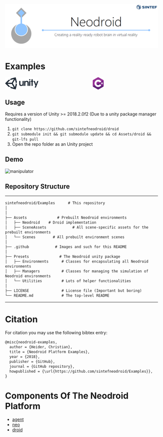 ![neodroid](.github/images/header.png)

# Examples

<p align="center" width="100%">
  <a href="https://unity3d.com/">
    <img alt="unity" src=".github/images/unity.svg" height="40" align="left">
  </a>
  <a href="https://docs.microsoft.com/en-us/dotnet/csharp/index">
    <img alt="csharp" src=".github/images/csharp.svg" height="40" align="center">
  </a>
<p>

## Usage

Requires a version of Unity >= 2018.2.0f2 (Due to a unity package manager functionality)

1. ```git clone https://github.com/sintefneodroid/droid```
2. ```git submodule init && git submodule update && cd Assets/droid && git-lfs pull```
3. Open the repo folder as an Unity project

## Demo
<!--![droid](.github/images/neodroid.png)
![lunarlander](.github/images/lunarlander.png)
-->
![manipulator](.github/images/animated.gif)

## Repository Structure
---
<!--    ├  └  ─  │   -->
    sintefneodroid/Examples      # This repository
    │
    │
    ├── Assets              # Prebuilt Neodroid environments
    │   ├── Neodroid    # Droid implementation
    │   ├── SceneAssets            # All scene-specific assets for the prebuilt environments
    │   └── Scenes        # All prebuilt environment scenes
    │
    ├── .github            # Images and such for this README
    │
    ├── Presets              # The Neodroid unity package
    │   ├── Environments      # Classes for encapsulating all Neodroid environments
    │   ├── Managers          # Classes for managing the simulation of Neodroid environments
    │   └── Utilities         # Lots of helper functionalities
    │
    ├── LICENSE               # License file (Important but boring)
    └── README.md             # The top-level README
---

# Citation

For citation you may use the following bibtex entry:
````
@misc{neodroid-examples,
  author = {Heider, Christian},
  title = {Neodroid Platform Examples},
  year = {2018},
  publisher = {GitHub},
  journal = {GitHub repository},
  howpublished = {\url{https://github.com/sintefneodroid/Examples}},
}
````

# Components Of The Neodroid Platform
- [agent](https://github.com/sintefneodroid/agent)
- [neo](https://github.com/sintefneodroid/neo)
- [droid](https://github.com/sintefneodroid/droid)
